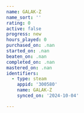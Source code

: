 ```yaml
---
name: GALAK-Z
name_sort: ''
rating: 0
active: false
progress: new
hours_played: 0
purchased_on: .nan
started_on: .nan
beaten_on: .nan
completed_on: .nan
mastered_on: .nan
identifiers:
  - type: steam
    appid: '300580'
    name: GALAK-Z
    synced_on: '2024-10-04'

---
```

